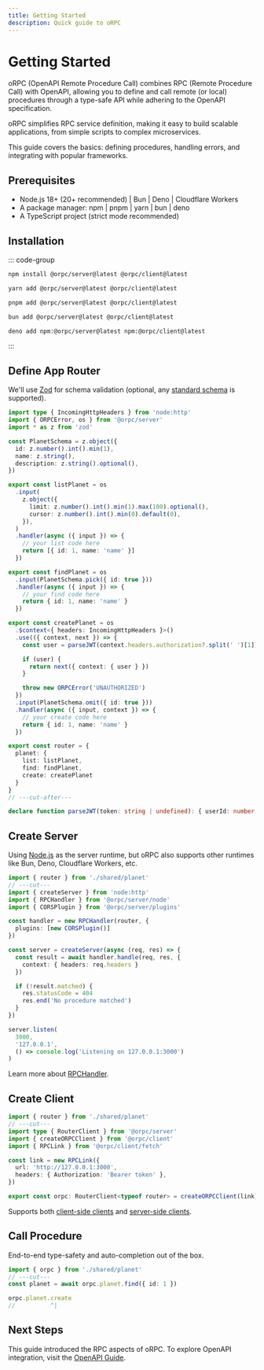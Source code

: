 ```yaml
---
title: Getting Started
description: Quick guide to oRPC
---
```


# Getting Started

oRPC (OpenAPI Remote Procedure Call) combines RPC (Remote Procedure Call) with OpenAPI, allowing you to define and call remote (or local) procedures through a type-safe API while adhering to the OpenAPI specification.

oRPC simplifies RPC service definition, making it easy to build scalable applications, from simple scripts to complex microservices.

This guide covers the basics: defining procedures, handling errors, and integrating with popular frameworks.

## Prerequisites

- Node.js 18+ (20+ recommended) | Bun | Deno | Cloudflare Workers
- A package manager: npm | pnpm | yarn | bun | deno
- A TypeScript project (strict mode recommended)

## Installation

::: code-group

```sh [npm]
npm install @orpc/server@latest @orpc/client@latest
```

```sh [yarn]
yarn add @orpc/server@latest @orpc/client@latest
```

```sh [pnpm]
pnpm add @orpc/server@latest @orpc/client@latest
```

```sh [bun]
bun add @orpc/server@latest @orpc/client@latest
```

```sh [deno]
deno add npm:@orpc/server@latest npm:@orpc/client@latest
```

:::

## Define App Router

We'll use [Zod](https://github.com/colinhacks/zod) for schema validation (optional, any [standard schema](https://github.com/standard-schema/standard-schema) is supported).

```ts twoslash
import type { IncomingHttpHeaders } from 'node:http'
import { ORPCError, os } from '@orpc/server'
import * as z from 'zod'

const PlanetSchema = z.object({
  id: z.number().int().min(1),
  name: z.string(),
  description: z.string().optional(),
})

export const listPlanet = os
  .input(
    z.object({
      limit: z.number().int().min(1).max(100).optional(),
      cursor: z.number().int().min(0).default(0),
    }),
  )
  .handler(async ({ input }) => {
    // your list code here
    return [{ id: 1, name: 'name' }]
  })

export const findPlanet = os
  .input(PlanetSchema.pick({ id: true }))
  .handler(async ({ input }) => {
    // your find code here
    return { id: 1, name: 'name' }
  })

export const createPlanet = os
  .$context<{ headers: IncomingHttpHeaders }>()
  .use(({ context, next }) => {
    const user = parseJWT(context.headers.authorization?.split(' ')[1])

    if (user) {
      return next({ context: { user } })
    }

    throw new ORPCError('UNAUTHORIZED')
  })
  .input(PlanetSchema.omit({ id: true }))
  .handler(async ({ input, context }) => {
    // your create code here
    return { id: 1, name: 'name' }
  })

export const router = {
  planet: {
    list: listPlanet,
    find: findPlanet,
    create: createPlanet
  }
}
// ---cut-after---

declare function parseJWT(token: string | undefined): { userId: number } | null
```

## Create Server

Using [Node.js](/docs/adapters/http) as the server runtime, but oRPC also supports other runtimes like Bun, Deno, Cloudflare Workers, etc.

```ts twoslash
import { router } from './shared/planet'
// ---cut---
import { createServer } from 'node:http'
import { RPCHandler } from '@orpc/server/node'
import { CORSPlugin } from '@orpc/server/plugins'

const handler = new RPCHandler(router, {
  plugins: [new CORSPlugin()]
})

const server = createServer(async (req, res) => {
  const result = await handler.handle(req, res, {
    context: { headers: req.headers }
  })

  if (!result.matched) {
    res.statusCode = 404
    res.end('No procedure matched')
  }
})

server.listen(
  3000,
  '127.0.0.1',
  () => console.log('Listening on 127.0.0.1:3000')
)
```

Learn more about [RPCHandler](/docs/rpc-handler).

## Create Client

```ts twoslash
import { router } from './shared/planet'
// ---cut---
import type { RouterClient } from '@orpc/server'
import { createORPCClient } from '@orpc/client'
import { RPCLink } from '@orpc/client/fetch'

const link = new RPCLink({
  url: 'http://127.0.0.1:3000',
  headers: { Authorization: 'Bearer token' },
})

export const orpc: RouterClient<typeof router> = createORPCClient(link)
```

Supports both [client-side clients](/docs/client/client-side) and [server-side clients](/docs/client/server-side).

## Call Procedure

End-to-end type-safety and auto-completion out of the box.

```ts twoslash
import { orpc } from './shared/planet'
// ---cut---
const planet = await orpc.planet.find({ id: 1 })

orpc.planet.create
//          ^|
```

## Next Steps

This guide introduced the RPC aspects of oRPC. To explore OpenAPI integration, visit the [OpenAPI Guide](/docs/openapi/getting-started).
